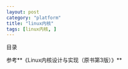 ```yaml
---
layout: post
category: "platform"
title: "linux内核"
tags: [linux内核, ]
---
```


目录

<!-- TOC -->


<!-- /TOC -->

参考**《Linux内核设计与实现（原书第3版）》**

